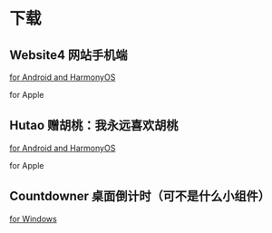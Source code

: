 # 下载

## Website4 网站手机端

[for Android and HarmonyOS <Badge text="0.3.5" vertical="middle"/>](http://sakuyark.com/media/apps/sakuyark-app-0.3.5.apk)

for Apple <Badge text="暂不支持" vertical="middle" type="error"/>

## Hutao 赠胡桃：我永远喜欢胡桃

[for Android and HarmonyOS <Badge text="0.1.7" vertical="middle"/>](http://sakuyark.com/media/apps/hutao-0.1.7.apk)

for Apple <Badge text="暂不支持" vertical="middle" type="error"/>

## Countdowner 桌面倒计时（可不是什么小组件）

[for Windows](http://sakuyark.com/api/v1/app/1592d314-caad-4763-a843-947fb60fb2dc/get_latest_installer/)